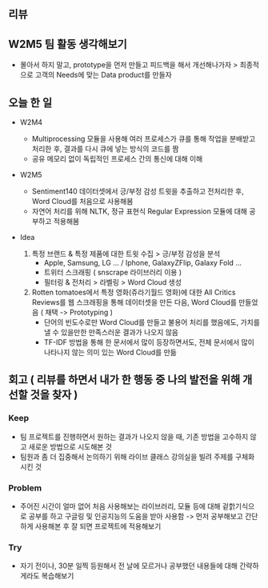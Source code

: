 ## 리뷰

## W2M5 팀 활동 생각해보기
- 몰아서 하지 말고, prototype을 먼저 만들고 피드백을 해서 개선해나가자 > 최종적으로 고객의 Needs에 맞는 Data product를 만들자

## 오늘 한 일
- W2M4
  - Multiprocessing 모듈을 사용해 여러 프로세스가 큐를 통해 작업을 분배받고 처리한 후, 결과를 다시 큐에 넣는 방식의 코드를 짬
  - 공유 메모리 없이 독립적인 프로세스 간의 통신에 대해 이해
- W2M5
  - Sentiment140 데이터셋에서 긍/부정 감성 트윗을 추출하고 전처리한 후, Word Cloud를 처음으로 사용해봄
  - 자연어 처리를 위해 NLTK, 정규 표현식 Regular Expression 모듈에 대해 공부하고 적용해봄

- Idea
  1. 특정 브랜드 & 특정 제품에 대한 트윗 수집 > 긍/부정 감성을 분석
     - Apple, Samsung, LG ... / Iphone, GalaxyZFlip, Galaxy Fold ...
     - 트위터 스크래핑 ( snscrape 라이브러리 이용 )
     - 필터링 & 전처리 > 라벨링 > Word Cloud 생성
  2. Rotten tomatoes에서 특정 영화(쥬라기월드 영화)에 대한 All Critics Reviews를 웹 스크래핑을 통해 데이터셋을 만든 다음, Word Cloud를 만들었음 ( 채택 -> Prototyping )
     - 단어의 빈도수로만 Word Cloud를 만들고 불용어 처리를 했음에도, 가치를 낼 수 있을만한 만족스러운 결과가 나오지 않음
     - TF-IDF 방법을 통해 한 문서에서 많이 등장하면서도, 전체 문서에서 많이 나타나지 않는 의미 있는 Word Cloud를 만듦

## 회고 ( 리뷰를 하면서 내가 한 행동 중 나의 발전을 위해 개선할 것을 찾자 )
  
### Keep
- 팀 프로젝트를 진행하면서 원하는 결과가 나오지 않을 때, 기존 방법을 고수하지 않고 새로운 방법으로 시도해본 것
- 팀원과 좀 더 집중해서 논의하기 위해 라이브 클래스 강의실을 빌려 주제를 구체화시킨 것

### Problem
- 주어진 시간이 얼마 없어 처음 사용해보는 라이브러리, 모듈 등에 대해 겉핡기식으로 공부를 하고 구글링 및 인공지능의 도움을 받아 사용함 -> 먼저 공부해보고 간단하게 사용해본 후 잘 되면 프로젝트에 적용해보기

### Try
- 자기 전이나, 30분 일찍 등원해서 전 날에 모르거나 공부했던 내용들에 대해 간략하게라도 복습해보기
